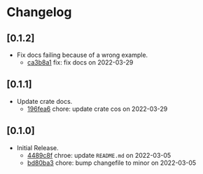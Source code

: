 # Changelog

## \[0.1.2]

- Fix docs failing because of a wrong example.
  - [ca3b8a1](https://github.com/tauri-apps/window-shadows/commit/ca3b8a11f6b9bf456f2372684bd4fabef74504a0) fix: fix docs on 2022-03-29

## \[0.1.1]

- Update crate docs.
  - [196fea6](https://github.com/tauri-apps/window-shadows/commit/196fea6d8059c1d3d73837c842bb89f6138dbad7) chore: update crate cos on 2022-03-29

## \[0.1.0]

- Initial Release.
  - [4489c8f](https://github.com/tauri-apps/window-shadows/commit/4489c8fadc6a04c0b83d5e9dbf45cf006c4266af) chroe: update `README.md` on 2022-03-05
  - [bd80ba3](https://github.com/tauri-apps/window-shadows/commit/bd80ba3849d3f27eb8e3e445f54931b5b522d9d3) chore: bump changefile to minor on 2022-03-05
